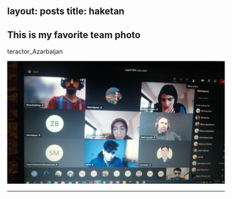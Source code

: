 layout: posts
title: haketan
---

## This is my favorite team photo
teractor_Azarbaijan




![alt text](../assets/images/exam.jpg "my final lab exam")


---

